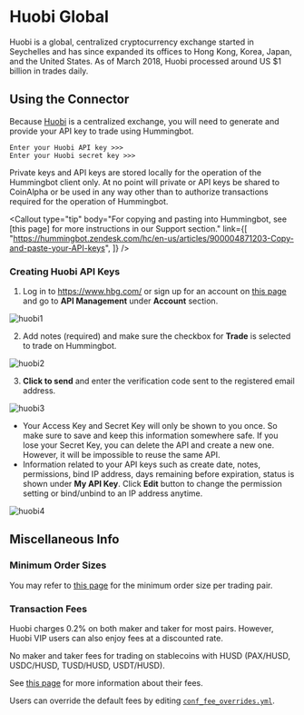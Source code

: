 # Huobi Global




Huobi is a global, centralized cryptocurrency exchange started in Seychelles and has since expanded its offices to Hong Kong, Korea, Japan, and the United States. As of March 2018, Huobi processed around US \$1 billion in trades daily.

## Using the Connector

Because [Huobi](https://www.hbg.com/) is a centralized exchange, you will need to generate and provide your API key to trade using Hummingbot.

```
Enter your Huobi API key >>>
Enter your Huobi secret key >>>
```

Private keys and API keys are stored locally for the operation of the Hummingbot client only. At no point will private or API keys be shared to CoinAlpha or be used in any way other than to authorize transactions required for the operation of Hummingbot.

<Callout
  type="tip"
  body="For copying and pasting into Hummingbot, see [this page] for more instructions in our Support section."
  link={[
    "https://hummingbot.zendesk.com/hc/en-us/articles/900004871203-Copy-and-paste-your-API-keys",
  ]}
/>

### Creating Huobi API Keys

1. Log in to https://www.hbg.com/ or sign up for an account on [this page](https://www.hbg.com/en-us/register/?backUrl=%2Fen-us%2F) and go to **API Management** under **Account** section.

![huobi1](/assets/img/huobi-account.png)

2. Add notes (required) and make sure the checkbox for **Trade** is selected to trade on Hummingbot.

![huobi2](/assets/img/huobi-create-api-key.png)

<Callout
  type="warning"
  body="We recommend using only #trade# enabled API keys; enabling #withdraw, transfer or the equivalent is unnecessary# for current Hummingbot strategies."
/>

<Callout
  type="tip"
  body="You will receive a notification and email when your API keys are about to expire."
/>

3. **Click to send** and enter the verification code sent to the registered email address.

![huobi3](/assets/img/huobi-verification-code.png)

- Your Access Key and Secret Key will only be shown to you once. So make sure to save and keep this information somewhere safe. If you lose your Secret Key, you can delete the API and create a new one. However, it will be impossible to reuse the same API.
- Information related to your API keys such as create date, notes, permissions, bind IP address, days remaining before expiration, status is shown under **My API Key**. Click **Edit** button to change the permission setting or bind/unbind to an IP address anytime.

![huobi4](/assets/img/huobi-my-api-key.png)

## Miscellaneous Info

### Minimum Order Sizes

You may refer to [this page](https://huobiglobal.zendesk.com/hc/en-us/articles/900000210246-Announcement-on-Adjusting-Minimum-Order-Amount-for-Some-Trading-Pairs) for the minimum order size per trading pair.

### Transaction Fees

Huobi charges 0.2% on both maker and taker for most pairs. However, Huobi VIP users can also enjoy fees at a discounted rate.

No maker and taker fees for trading on stablecoins with HUSD (PAX/HUSD, USDC/HUSD, TUSD/HUSD, USDT/HUSD).

See [this page](https://www.hbg.com/en-us/about/fee/) for more information about their fees.

Users can override the default fees by editing [`conf_fee_overrides.yml`](/operation/override-fees/).

